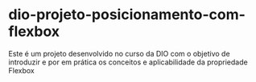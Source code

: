 # dio-projeto-posicionamento-com-flexbox
Este é um projeto desenvolvido no curso da DIO com o objetivo de introduzir e por em prática os conceitos e aplicabilidade da propriedade Flexbox 
